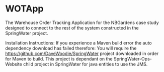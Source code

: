 # WOTApp

The Warehouse Order Tracking Application for the NBGardens case study designed to connect to the rest of the system constructed in the SpringWater project.

Installation Instructions:
If you experience a Maven build error the auto dependency download has failed therefore:
You will require the https://github.com/DaveWoodie/SpringWater project downloaded in order for Maven to build.
This project is dependant on the SpringWater-Ops-Website child project in SpringWater for java entities to use the JMS.
